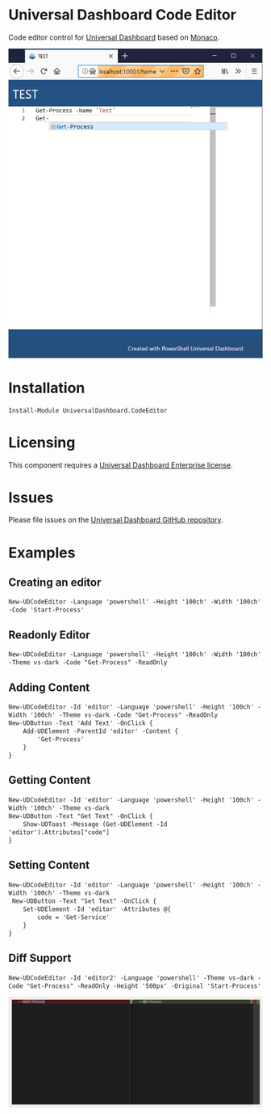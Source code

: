 # Universal Dashboard Code Editor

Code editor control for [Universal Dashboard](https://github.com/ironmansoftware/universal-dashboard) based on [Monaco](https://microsoft.github.io/monaco-editor/).

![](./images/image.png)

# Installation

```
Install-Module UniversalDashboard.CodeEditor
```

# Licensing

This component requires a [Universal Dashboard Enterprise license](https://ironmansoftware.com/powershell-universal-dashboard/). 

# Issues 

Please file issues on the [Universal Dashboard GitHub repository](https://github.com/ironmansoftware/universal-dashboard).

# Examples 

## Creating an editor

```
New-UDCodeEditor -Language 'powershell' -Height '100ch' -Width '100ch' -Code 'Start-Process'
```

## Readonly Editor

```
New-UDCodeEditor -Language 'powershell' -Height '100ch' -Width '100ch' -Theme vs-dark -Code "Get-Process" -ReadOnly
```

## Adding Content

```
New-UDCodeEditor -Id 'editor' -Language 'powershell' -Height '100ch' -Width '100ch' -Theme vs-dark -Code "Get-Process" -ReadOnly
New-UDButton -Text 'Add Text' -OnClick {
    Add-UDElement -ParentId 'editor' -Content {
        'Get-Process'
    }
}
```

## Getting Content

```
New-UDCodeEditor -Id 'editor' -Language 'powershell' -Height '100ch' -Width '100ch' -Theme vs-dark
New-UDButton -Text "Get Text" -OnClick {
    Show-UDToast -Message (Get-UDElement -Id 'editor').Attributes["code"]
}
```

## Setting Content

```
New-UDCodeEditor -Id 'editor' -Language 'powershell' -Height '100ch' -Width '100ch' -Theme vs-dark
 New-UDButton -Text "Set Text" -OnClick {
    Set-UDElement -Id 'editor' -Attributes @{
        code = 'Get-Service'
    }
}
```

## Diff Support

```
New-UDCodeEditor -Id 'editor2' -Language 'powershell' -Theme vs-dark -Code "Get-Process" -ReadOnly -Height '500px' -Original 'Start-Process'
```

![](./images/diff.png)